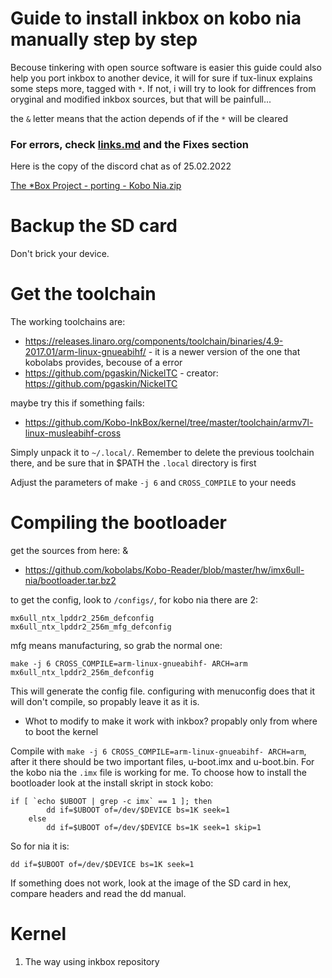 # Guide to install inkbox on kobo nia manually step by step
Becouse tinkering with open source software is easier
this guide could also help you port inkbox to another device, it will for sure if tux-linux explains some steps more, tagged with `*`. If not, i will try to look for diffrences from oryginal and modified inkbox sources, but that will be painfull...

the `&` letter means that the action depends of if the `*` will be cleared

### For errors, check [links.md](https://github.com/Szybet/kobo-nia-audio/blob/main/links.md) and the Fixes section

Here is the copy of the discord chat as of 25.02.2022

[The *Box Project - porting - Kobo Nia.zip](https://github.com/Szybet/kobo-nia-audio/files/8144569/The.Box.Project.-.porting.-.Kobo.Nia.zip)

# Backup the SD card
Don't brick your device.

# Get the toolchain
The working toolchains are:
- https://releases.linaro.org/components/toolchain/binaries/4.9-2017.01/arm-linux-gnueabihf/ - it is a newer version of the one that kobolabs provides, becouse of a error
- https://github.com/pgaskin/NickelTC - creator: https://github.com/pgaskin/NickelTC

maybe try this if something fails:
- https://github.com/Kobo-InkBox/kernel/tree/master/toolchain/armv7l-linux-musleabihf-cross

Simply unpack it to `~/.local/`. Remember to delete the previous toolchain there, and be sure that in $PATH the `.local` directory is first

Adjust the parameters of make `-j 6` and `CROSS_COMPILE` to your needs

# Compiling the bootloader
get the sources from here: &
- https://github.com/kobolabs/Kobo-Reader/blob/master/hw/imx6ull-nia/bootloader.tar.bz2

to get the config, look to `/configs/`, for kobo nia there are 2:
```
mx6ull_ntx_lpddr2_256m_defconfig
mx6ull_ntx_lpddr2_256m_mfg_defconfig
```
mfg means manufacturing, so grab the normal one:
```
make -j 6 CROSS_COMPILE=arm-linux-gnueabihf- ARCH=arm mx6ull_ntx_lpddr2_256m_defconfig
```
This will generate the config file.
configuring with menuconfig does that it will don't compile, so propably leave it as it is.

* Whot to modify to make it work with inkbox? propably only from where to boot the kernel

Compile with `make -j 6 CROSS_COMPILE=arm-linux-gnueabihf- ARCH=arm`, after it there should be two important files, u-boot.imx and u-boot.bin. For the kobo nia the `.imx` file is working for me. To choose how to install the bootloader look at the install skript in stock kobo:
```
if [ `echo $UBOOT | grep -c imx` == 1 ]; then
        dd if=$UBOOT of=/dev/$DEVICE bs=1K seek=1
    else
        dd if=$UBOOT of=/dev/$DEVICE bs=1K seek=1 skip=1
```
So for nia it is:
```
dd if=$UBOOT of=/dev/$DEVICE bs=1K seek=1
```
If something does not work, look at the image of the SD card in hex, compare headers and read the dd manual.

# Kernel

1. The way using inkbox repository

